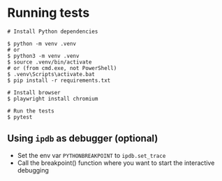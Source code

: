 # Running tests

```
# Install Python dependencies

$ python -m venv .venv 
# or
$ python3 -m venv .venv
$ source .venv/bin/activate
# or (from cmd.exe, not PowerShell)
$ .venv\Scripts\activate.bat
$ pip install -r requirements.txt

# Install browser
$ playwright install chromium

# Run the tests
$ pytest 
```

## Using `ipdb` as debugger (optional)

* Set the env var `PYTHONBREAKPOINT`  to `ipdb.set_trace`
* Call the breakpoint() function where you want to start the interactive debugging
